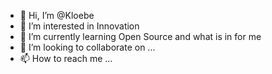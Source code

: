 - 👋 Hi, I’m @Kloebe
- 👀 I’m interested in Innovation
- 🌱 I’m currently learning Open Source and what is in for me
- 💞️ I’m looking to collaborate on ...
- 📫 How to reach me ...


<!---
Kloebe/Kloebe is a ✨ special ✨ repository because its `README.md` (this file) appears on your GitHub profile.
You can click the Preview link to take a look at your changes.
--->

